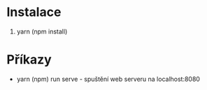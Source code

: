# Instalace

1) yarn (npm install)

# Příkazy

- yarn (npm) run serve - spuštění web serveru na localhost:8080
